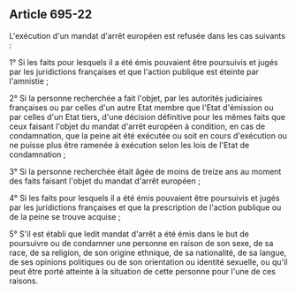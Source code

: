 Article 695-22
----
L'exécution d'un mandat d'arrêt européen est refusée dans les cas suivants :

1° Si les faits pour lesquels il a été émis pouvaient être poursuivis et jugés
par les juridictions françaises et que l'action publique est éteinte par
l'amnistie ;

2° Si la personne recherchée a fait l'objet, par les autorités judiciaires
françaises ou par celles d'un autre Etat membre que l'Etat d'émission ou par
celles d'un Etat tiers, d'une décision définitive pour les mêmes faits que ceux
faisant l'objet du mandat d'arrêt européen à condition, en cas de condamnation,
que la peine ait été exécutée ou soit en cours d'exécution ou ne puisse plus
être ramenée à exécution selon les lois de l'Etat de condamnation ;

3° Si la personne recherchée était âgée de moins de treize ans au moment des
faits faisant l'objet du mandat d'arrêt européen ;

4° Si les faits pour lesquels il a été émis pouvaient être poursuivis et jugés
par les juridictions françaises et que la prescription de l'action publique ou
de la peine se trouve acquise ;

5° S'il est établi que ledit mandat d'arrêt a été émis dans le but de poursuivre
ou de condamner une personne en raison de son sexe, de sa race, de sa religion,
de son origine ethnique, de sa nationalité, de sa langue, de ses opinions
politiques ou de son orientation ou identité sexuelle, ou qu'il peut être porté
atteinte à la situation de cette personne pour l'une de ces raisons.
